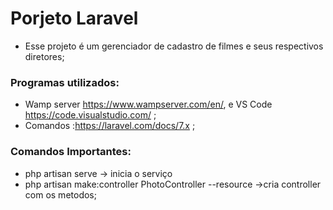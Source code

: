 # Porjeto Laravel

- Esse projeto é um gerenciador de cadastro de filmes e seus respectivos diretores;

### Programas utilizados:

- Wamp server https://www.wampserver.com/en/, e VS Code https://code.visualstudio.com/ ;
- Comandos :https://laravel.com/docs/7.x ;

### Comandos Importantes:
- php artisan serve   -> inicia o serviço
- php artisan make:controller PhotoController --resource ->cria controller com os metodos;
